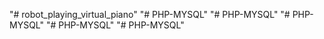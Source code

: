 "# robot_playing_virtual_piano" 
"# PHP-MYSQL" 
"# PHP-MYSQL" 
"# PHP-MYSQL" 
"# PHP-MYSQL" 
"# PHP-MYSQL" 
